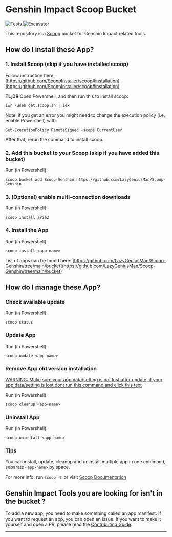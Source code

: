 # Genshin Impact Scoop Bucket

<!-- Uncomment the following line after replacing placeholders -->
[![Tests](https://github.com/LazyGeniusMan/Scoop-Genshin/actions/workflows/ci.yml/badge.svg)](https://github.com/LazyGeniusMan/Scoop-Genshin/actions/workflows/ci.yml) [![Excavator](https://github.com/LazyGeniusMan/Scoop-Genshin/actions/workflows/excavator.yml/badge.svg)](https://github.com/LazyGeniusMan/Scoop-Genshin/actions/workflows/excavator.yml)

This repository is a [Scoop](https://github.com/ScoopInstaller/scoop) bucket for Genshin Impact related tools.

How do I install these App?
---------------------------------

### 1. Install Scoop (skip if you have installed scoop)
Follow instruction here: [https://github.com/ScoopInstaller/scoop#installation](https://github.com/ScoopInstaller/scoop#installation)

**TL;DR**
Open Powershell, and then run this to install scoop:
```
iwr -useb get.scoop.sh | iex
```

Note: if you get an error you might need to change the execution policy (i.e. enable Powershell) with:
```
Set-ExecutionPolicy RemoteSigned -scope CurrentUser
```
After that, rerun the command to install scoop.

### 2. Add this bucket to your Scoop (skip if you have added this bucket)
Run (in Powershell):
```
scoop bucket add Scoop-Genshin https://github.com/LazyGeniusMan/Scoop-Genshin
```

### 3. (Optional) enable multi-connection downloads
Run (in Powershell):
```
scoop install aria2
```

### 4. Install the App
Run (in Powershell):
```
scoop install <app-name>
```
List of apps can be found here: [https://github.com/LazyGeniusMan/Scoop-Genshin/tree/main/bucket](https://github.com/LazyGeniusMan/Scoop-Genshin/tree/main/bucket)

How do I manage these App?
---------------------------------

### Check available update
Run (in Powershell):
```
scoop status
```

### Update App
Run (in Powershell):
```
scoop update <app-name>
```

### Remove App old version installation
[WARNING: Make sure your app data/setting is not lost after update, if your app data/setting is lost dont run this command and click this text](https://github.com/LazyGeniusMan/Scoop-Genshin/issues/6)

Run (in Powershell):
```
scoop cleanup <app-name>
```

### Uninstall App
Run (in Powershell):
```
scoop uninstall <app-name>
```

### Tips
You can install, update, cleanup and uninstall multiple app in one command, separate `<app-name>` by space.

For more info, run `scoop -h` or visit [Scoop Documentation](https://scoop-docs.vercel.app/)

Genshin Impact Tools you are looking for isn't in the bucket ?
----------------------------------

To add a new app, you need to make something called an app manifest. If you want to request an app, you can open an issue. If you want to make it yourself and open a PR, please read the [Contributing Guide](https://github.com/ScoopInstaller/.github/blob/main/.github/CONTRIBUTING.md).

----
